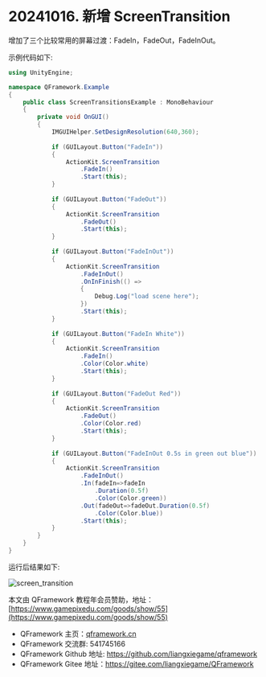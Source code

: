 # 20241016. 新增 ScreenTransition

增加了三个比较常用的屏幕过渡：FadeIn，FadeOut，FadeInOut。

示例代码如下:

```csharp
using UnityEngine;

namespace QFramework.Example
{
    public class ScreenTransitionsExample : MonoBehaviour
    {
        private void OnGUI()
        {
            IMGUIHelper.SetDesignResolution(640,360);
            
            if (GUILayout.Button("FadeIn"))
            {
                ActionKit.ScreenTransition
                    .FadeIn()
                    .Start(this);
            }
            
            if (GUILayout.Button("FadeOut"))
            {
                ActionKit.ScreenTransition
                    .FadeOut()
                    .Start(this);
            }
            
            if (GUILayout.Button("FadeInOut"))
            {
                ActionKit.ScreenTransition
                    .FadeInOut()
                    .OnInFinish(() =>
                    {
                        Debug.Log("load scene here");
                    })
                    .Start(this);
            }
            
            if (GUILayout.Button("FadeIn White"))
            {
                ActionKit.ScreenTransition
                    .FadeIn()
                    .Color(Color.white)
                    .Start(this);
            }
            
            if (GUILayout.Button("FadeOut Red"))
            {
                ActionKit.ScreenTransition
                    .FadeOut()
                    .Color(Color.red)
                    .Start(this);
            }
            
            if (GUILayout.Button("FadeInOut 0.5s in green out blue"))
            {
                ActionKit.ScreenTransition
                    .FadeInOut()
                    .In(fadeIn=>fadeIn
                        .Duration(0.5f)
                        .Color(Color.green))
                    .Out(fadeOut=>fadeOut.Duration(0.5f)
                        .Color(Color.blue))
                    .Start(this);
            }
        }
    }
}

```

运行后结果如下:

![screen_transition](https://file.liangxiegame.com/15c9c162-6622-4190-850b-ed0547441973.gif)

本文由 QFramework 教程年会员赞助，地址：[https://www.gamepixedu.com/goods/show/55](https://www.gamepixedu.com/goods/show/55)

* QFramework 主页：[qframework.cn](https://qframework.cn)
* QFramework 交流群: 541745166
* QFramework Github 地址: <https://github.com/liangxiegame/qframework>
* QFramework Gitee 地址：<https://gitee.com/liangxiegame/QFramework>